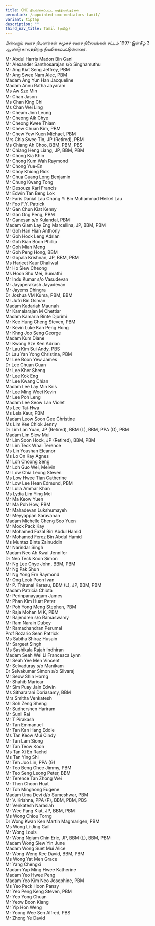 ```yaml
---
title: CMC நியமிக்கப்பட்ட மத்தியஸ்தர்கள்
permalink: /appointed-cmc-mediators-tamil/
variant: tiptap
description: ""
third_nav_title: Tamil (தமிழ்)
---
```

<p>பின்வரும் சமரச நிபுணர்கள் சமூகச் சமரச நிலையங்கள் சட்டம் 1997-இன்கீழ் 3
ஆண்டு காலத்திற்கு நியமிக்கப்பட்டுள்ளனர்.&nbsp;</p>
<p></p>
<p>Mr Abdul Harris Madon Bin Gani
<br>Mr Alexander Santhosarajan s/o Singhamuthu
<br>Mr Ang Kiat Seng Jeffrey, PBM
<br>Mr Ang Swee Nam Alec, PBM
<br>Madam Ang Yun Han Jacqueline
<br>Madam Annu Ratha Jayaram
<br>Ms Aw Sze Min
<br>Mr Chan Jason
<br>Ms Chan King Chi
<br>Ms Chan Wei Ling
<br>Mr Cheam Jinn Leung
<br>Mr Cheong Aik Chye
<br>Mr Cheong Kwee Thiam
<br>Mr Chew Chuan Kim, PBM
<br>Mr Chew Yew Kuen Michael, PBM
<br>Mrs Chia Swee Tin, JP (Retired), PBM
<br>Ms Chiang Ah Choo, BBM, PBM, PBS
<br>Mr Chiang Heng Liang, JP, BBM, PBM
<br>Mr Chong Kia Khin
<br>Mr Chong Kum Wah Raymond
<br>Mr Chong Yue-En
<br>Mr Choy Khiong Rick
<br>Mr Chua Guang Long Benjamin
<br>Mr Chung Kwang Tong
<br>Mr Desouza Karl Francis
<br>Mr Edwin Tan Beng Lok
<br>Mr Faris Danial Lau Chang Yi Bin Muhammad Heikel Lau
<br>Mr Foo F.Y. Patrick
<br>Mr Gan Chun Kiat Kenny
<br>Mr Gan Ong Peng, PBM
<br>Mr Ganesan s/o Kulandai, PBM
<br>Madam Giam Lay Eng Marcellina, JP, BBM, PBM
<br>Mr Goh Han Hian Anthony
<br>Mr Goh Hock Leng Adrian
<br>Mr Goh Kian Boon Phillip
<br>Mr Goh Miah Meng
<br>Mr Goh Peng Hong, BBM
<br>Mr Gopala Krishnan, JP, BBM, PBM
<br>Ms Harjeet Kaur Dhaliwal
<br>Mr Ho Siew Cheong
<br>Ms Hoon Shu Mei, Sumathi
<br>Mr Indu Kumar s/o Vasudevan
<br>Mr Jayaperakash Jayadevan
<br>Mr Jayems Dhingra
<br>Dr Joshua VM Kuma, PBM, BBM
<br>Mr Jufri Bin Osman
<br>Madam Kadariah Maunah
<br>Mr Kamalarajan M Chettiar
<br>Madam Kamaria Binte Djorimi
<br>Mr Kee Hung Cheng Steven, PBM
<br>Mr Kevin Luke Kan Peng Hong
<br>Mr Khng Joo Seng George
<br>Madam Kum Diane
<br>Mr Kwong Sze Ken Adrian
<br>Mr Lau Kim Sui Andy, PBS
<br>Dr Lau Yan Yong Christina, PBM
<br>Mr Lee Boon Yew James
<br>Dr Lee Chuan Guan
<br>Mr Lee Kher Sheng
<br>Mr Lee Kok Eng
<br>Mr Lee Kwang Chian
<br>Madam Lee Lay Min Kris
<br>Mr Lee Ming Woei Kevin
<br>Mr Lee Poh Leng
<br>Madam Lee Seow Lan Violet
<br>Ms Lee Tai-Hwa
<br>Ms Lela Kaur, PBM
<br>Madam Leow Soon Gee Christine
<br>Ms Lim Kee Chiok Jenny
<br>Dr Lim Lan Yuan, JP (Retired), BBM (L), BBM, PPA (G), PBM
<br>Madam Lim Siew Mui
<br>Mr Lim Soon Hock, JP (Retired), BBM, PBM
<br>Mr Lim Teck Whai Terence
<br>Ms Lin Youshan Eleanor
<br>Ms Lo On Kay Agnes
<br>Mr Loh Choong Seng
<br>Mr Loh Guo Wei, Melvin
<br>Mr Low Chia Leong Steven
<br>Ms Low Hwee Tian Catherine
<br>Mr Low Lee Hean Edmund, PBM
<br>Mr Lulla Ammar Khan
<br>Ms Lydia Lim Ying Mei
<br>Mr Ma Keow Yuen
<br>Mr Ma Poh How, PBM
<br>Mr Mahadevan Lukshumayeh
<br>Mr Meyyappan Saravanan
<br>Madam Michelle Cheng Soo Yuen
<br>Mr Mock Pack Kay
<br>Mr Mohamed Fazal Bin Abdul Hamid
<br>Mr Mohamed Feroz Bin Abdul Hamid
<br>Ms Muntaz Binte Zainuddin
<br>Mr Narindar Singh
<br>Madam Neo Ah Kwai Jennifer
<br>Dr Neo Teck Koon Simon
<br>Mr Ng Lee Chye John, BBM, PBM
<br>Mr Ng Pak Shun
<br>Mr Ng Yong Ern Raymond
<br>Mr Ong Leok Poon Ivan
<br>Mr P. Thirunal Karasu, BBM (L), JP, BBM, PBM
<br>Madam Patricia Chiota
<br>Mr Perinpanayagam James
<br>Mr Phan Kim Huat Peter
<br>Mr Poh Yong Meng Stephen, PBM
<br>Mr Raja Mohan M K, PBM
<br>Mr Rajendren s/o Ramaswamy
<br>Mr Ram Narain Dubey
<br>Mr Ramachandran Perumal
<br>Prof Rozario Sean Patrick
<br>Ms Sabiha Shiraz Husain
<br>Mr Sargeet Singh
<br>Ms Sashikala Rajah Indhiran
<br>Madam Seah Wei Li Francesca Lynn
<br>Mr Seah Yee Men Vincent
<br>Mr Selvaduray s/o Manikam
<br>Dr Selvakumar Simon s/o Silvaraj
<br>Mr Seow Shin Horng
<br>Mr Shahib Maricar
<br>Mr Sim Puay Jain Edwin
<br>Ms Sithararani Doriasamy, BBM
<br>Mrs Smitha Venkatesh
<br>Mr Soh Zeng Sheng
<br>Mr Sudhershen Hariram
<br>Mr Sunil Rai
<br>Mr T Pirakash
<br>Mr Tan Emmanuel
<br>Mr Tan Kan Hang Eddie
<br>Ms Tan Keow Mui Cindy
<br>Mr Tan Lam Siong
<br>Mr Tan Teow Koon
<br>Ms Tan Xi En Rachel
<br>Ms Tan Ying Shi
<br>Mr Teh Joo Lin, PPA (G)
<br>Mr Teo Beng Ghee Jimmy, PBM
<br>Mr Teo Seng Leong Peter, BBM
<br>Mr Terence Tan Zhong Wei
<br>Mr Then Choon Huat
<br>Mr Toh Minghong Eugene
<br>Madam Uma Devi d/o Sumeshwar, PBM
<br>Mr V. Krishna, PPA (P), BBM, PBM, PBS
<br>Mr Venkatesh Narasiah
<br>Mr Wee Pang Kiat, JP, BBM, PBM
<br>Ms Wong Chiou Torng
<br>Dr Wong Kwan Ken Martin Magmarigen, PBM
<br>Ms Wong Li-Jing Gail
<br>Mr Wong Louis
<br>Mr Wong Ngiam Chin Eric, JP, BBM (L), BBM, PBM
<br>Madam Wong Siew Yin June
<br>Madam Wong Suet Mui Alice
<br>Mr Wong Weng Kee David, BBM, PBM
<br>Ms Wong Yat Men Grace
<br>Mr Yang Chengxi
<br>Madam Yap Ming Hwee Katherine
<br>Madam Yeo Hwee Peng
<br>Madam Yeo Kim Neo Josephine, PBM
<br>Ms Yeo Peck Hoon Pansy
<br>Mr Yeo Peng Keng Steven, PBM
<br>Mr Yeo Yong Chuan
<br>Mr Yeow Boon Kiang
<br>Mr Yip Hon Weng
<br>Mr Yoong Wee Sen Alfred, PBS
<br>Mr Zhong Ye David</p>